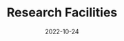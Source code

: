 ---
title: Research Facilities
date: 2022-10-24

type: landing

sections:
  - block: hero
    content:
      title: State-of-the-Art Research Facilities
      text: |
        Our laboratory is equipped with cutting-edge instruments and facilities to support world-class research in brain-computer interfaces, nanoelectronics, and bioelectronics.
      image:
        filename: facility_overall.png
    design:
      spacing:
        padding: ['40px', '0', '40px', '0']

  - block: markdown
    content:
      title: Equipment Inventory
      subtitle: 
      text: |
        ## Nanofabrication & Cleanroom
        
        <div style="text-align: center; margin: 20px 0;">
          {{< figure src="nanofab_layout.png" alt="Nanofabrication Layout" >}}
        </div>
        
        ### Mission
        Our mission is to establish a world-class nanofabrication platform that empowers researchers to design, prototype, and realize micro- and nano-scale devices at the frontiers of brain science and neurotechnology.
        
        ### Summary
        The i-BRAIN Nanofabrication Facility includes 550 m² of Class 100 cleanroom space and 400 m² of Class 1000 service and equipment space.
        
        ### Lithography Systems
        
        #### DUV Scanner (2026Q)
        - **Resolution (Critical Dimension):** ≤110 nm
        - **CD Variation at 0.11 μm Resolution:**
          - Dense lines: ≤10 nm at ±0.2 μm defocus; ≤8 nm at best focus
          - Isolated lines: ≤14 nm at ±0.15 μm defocus; ≤8 nm at best focus
        
        #### Electron Beam Lithography (EBL)
        - **eGun Type:** Schottky Field Emission, Gaussian beam shape
        - **Acceleration Voltage:** 50 kV
        - **Beam Current Range:** 100 pA – 100 nA
            - **Resolution:** 8 nm  
            - **Overlay Accuracy:** ±10 nm  
            - **Stitching Accuracy:** ±10 nm  
            - **Maximum Field Size:**  
                - 2000 μm @ 25 kV  
                - 1000 μm @ 50 kV  
            - **Maximum Sample Size:** 200 mm  


        - **Maskless Aligner:**
            - **Maximum Sample Size:** 300 mm / 12 inch  
            - **Maximum Exposure Area:** 290 mm × 290 mm  
            - **Resolution:** ≤600 nm  
            - **Overlay Accuracy:** 500 nm @ 200 mm  
            - **Light Source:** 375 nm / 405 nm 

        
        ## Mask Aligner Specifications

        - **Automation:** Mechanical semi-automatic transfer, automatic alignment, and automatic exposure  
        - **Exposure Area:** 210 × 210 mm  
        - **Illumination Uniformity:** ≤ 4%  
        - **UV Beam Angle:** ≤ 2°  
        - **UV Central Wavelengths:** 365 / 405 / 435 nm  
        - **Gap Adjustment:** 0 – ≥ 1000 µm, adjustable  
        - **Alignment Accuracy:**  
          - Front-side alignment: ≤ ±1 µm  
          - Backside alignment: ≤ ±2 µm (with infrared alignment capability)  
        - **Exposure Modes:**  
          - Contact/vacuum exposure: ≤ 1 µm  
          - Proximity exposure gap: 10 µm ± 3 µm  
          - Modes: Hard contact (vacuum), soft contact, proximity exposure  
        - **Pre-Alignment System:**  
          - Image recognition and automatic rotation system with pre-alignment stage  
          - Rotation angle range: ≥ ±180°  
          - Rotation accuracy: ≤ 0.01°  
        - **Automatic Alignment System:**  
          - Includes UVW alignment stage and air-bearing auto-leveling system  
          - Alignment range (X, Y): ≥ ±5 mm  
          - Rotation angle adjustment: ≥ ±3°  
          - Microscopes (top and bottom) with two sets of lenses each, controlled by XYZ motorized stages  
        - **Mask Sizes Supported:** 9" × 9", 7" × 7", 6" × 6", 5" × 5"  
        - **Substrate Sizes Supported:** 8", 6", 5", 4", 3"  
        - **Alignment Stage Z-axis Movement:** ≥ ±25 mm, with three-point air-bearing leveling  

        ## E-Beam Evaporator System Specifications

        - **Maximum Wafer Size:** 200 mm / 8 inch  
        - **Substrate Temperature:** Up to 80°C  
        - **Film Uniformity:** ±2% @ 8 inch  
        - **Crucibles:** 6 crucibles, 25 cc each  
        - **Power Supply:** 10 kW  
        - **Electron Beam High Voltage:** 10 kV  
        - **Maximum Beam Current:** 1000 mA  
        - **Photolithography** - Maskless Aligner
          - UV exposure system with contact and proximity modes
          - Minimum feature size: 1 μm

        ### **Etching & Deposition**
        - **Reactive Ion Etching (RIE)** - Oxford Plasmalab 80 Plus
          - Anisotropic dry etching for silicon, III-V semiconductors
          - Multiple gas chemistry options
        
        - **Chemical Vapor Deposition (CVD)** - Aixtron 200/4 RF-S
          - Metal-organic CVD for III-V nanowire growth
          - Temperature range: 400-800°C
        
        - **Atomic Layer Deposition (ALD)** - Cambridge NanoTech Savannah S100
          - Conformal thin film deposition
          - Thickness control: < 1 Å precision
        
        ---
    design:
      columns: '1'

  

  # - block: markdown
  #   content:
  #     title: Visit Our Facilities
  #     subtitle: Schedule a tour or discuss collaboration opportunities
  #     text: |
  #       <div style="text-align: center; padding: 40px; background: linear-gradient(135deg, #28a745 0%, #20c997 100%); border-radius: 10px; color: white; margin: 20px 0;">
  #         <h3 style="color: white; margin-bottom: 20px;">Interested in Our Facilities?</h3>
  #         <p style="font-size: 18px; margin-bottom: 30px;">Schedule a facility tour or discuss potential collaborations with our team.</p>
  #         <div style="display: flex; justify-content: center; gap: 20px; flex-wrap: wrap;">
  #           <a href="../contact/" style="background: white; color: #28a745; padding: 15px 30px; border-radius: 5px; text-decoration: none; font-weight: bold; display: inline-block;">Contact Us</a>
  #           <a href="mailto:facilities@ibrain-lab.com" style="background: rgba(255,255,255,0.2); color: white; padding: 15px 30px; border-radius: 5px; text-decoration: none; font-weight: bold; display: inline-block; border: 2px solid white;">Schedule Tour</a>
  #         </div>
  #       </div>
  #   design:
  #     columns: '1'
---